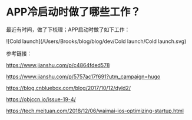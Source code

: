 # APP冷启动时做了哪些工作？

最近有时间，做了下梳理；APP启动时做了如下工作：

![Cold launch](/Users/Brooks/blog/blog/dev/Cold launch/Cold launch.svg)



参考链接：

https://www.jianshu.com/p/c4864fded578

https://www.jianshu.com/p/5757ac17f691?utm_campaign=hugo

https://blog.cnbluebox.com/blog/2017/10/12/dyld2/

https://objccn.io/issue-19-4/

https://tech.meituan.com/2018/12/06/waimai-ios-optimizing-startup.html



